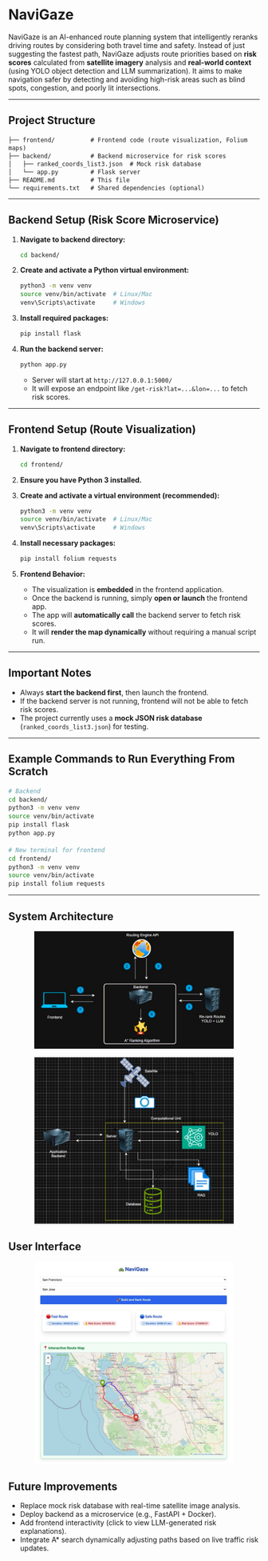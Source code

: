 # NaviGaze

NaviGaze is an AI-enhanced route planning system that intelligently reranks driving routes by considering both travel time and safety. Instead of just suggesting the fastest path, NaviGaze adjusts route priorities based on **risk scores** calculated from **satellite imagery** analysis and **real-world context** (using YOLO object detection and LLM summarization). It aims to make navigation safer by detecting and avoiding high-risk areas such as blind spots, congestion, and poorly lit intersections.

---

## Project Structure

```
├── frontend/          # Frontend code (route visualization, Folium maps)
├── backend/           # Backend microservice for risk scores
│   ├── ranked_coords_list3.json  # Mock risk database
│   └── app.py         # Flask server
├── README.md          # This file
└── requirements.txt   # Shared dependencies (optional)
```

---

## Backend Setup (Risk Score Microservice)

1. **Navigate to backend directory:**
   ```bash
   cd backend/
   ```

2. **Create and activate a Python virtual environment:**
   ```bash
   python3 -m venv venv
   source venv/bin/activate  # Linux/Mac
   venv\Scripts\activate     # Windows
   ```

3. **Install required packages:**
   ```bash
   pip install flask
   ```

4. **Run the backend server:**
   ```bash
   python app.py
   ```
   - Server will start at `http://127.0.0.1:5000/`
   - It will expose an endpoint like `/get-risk?lat=...&lon=...` to fetch risk scores.

---

## Frontend Setup (Route Visualization)

1. **Navigate to frontend directory:**
   ```bash
   cd frontend/
   ```

2. **Ensure you have Python 3 installed.**

3. **Create and activate a virtual environment (recommended):**
   ```bash
   python3 -m venv venv
   source venv/bin/activate  # Linux/Mac
   venv\Scripts\activate     # Windows
   ```

4. **Install necessary packages:**
   ```bash
   pip install folium requests
   ```

5. **Frontend Behavior:**
   - The visualization is **embedded** in the frontend application.
   - Once the backend is running, simply **open or launch** the frontend app.
   - The app will **automatically call** the backend server to fetch risk scores.
   - It will **render the map dynamically** without requiring a manual script run.

---

## Important Notes

- Always **start the backend first**, then launch the frontend.
- If the backend server is not running, frontend will not be able to fetch risk scores.
- The project currently uses a **mock JSON risk database** (`ranked_coords_list3.json`) for testing.

---

## Example Commands to Run Everything From Scratch

```bash
# Backend
cd backend/
python3 -m venv venv
source venv/bin/activate
pip install flask
python app.py

# New terminal for frontend
cd frontend/
python3 -m venv venv
source venv/bin/activate
pip install folium requests
```

---

## System Architecture
<p align="center">
  <img src="systemarchitecture1.jpeg" alt="My Photo" width="400">
</p>
<p align="center">
  <img src="systemarchitecture2.jpeg" alt="My Photo" width="400">
</p>

## User Interface
<p align="center">
  <img src="userinterface.jpeg" alt="My Photo" width="400">
</p>


## Future Improvements

- Replace mock risk database with real-time satellite image analysis.
- Deploy backend as a microservice (e.g., FastAPI + Docker).
- Add frontend interactivity (click to view LLM-generated risk explanations).
- Integrate A* search dynamically adjusting paths based on live traffic risk updates.

